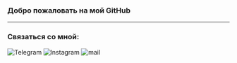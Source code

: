### Добро пожаловать на мой GitHub
___
### Связаться со мной:
![Telegram](https://img.shields.io/badge/-Telegram-090909?style=social&logo=telegram)
![Instagram](https://img.shields.io/badge/-Instagram-090909?style=social&logo=instagram)
![mail](https://img.shields.io/badge/-Telegram-090909?style=social&logo=telegram)
